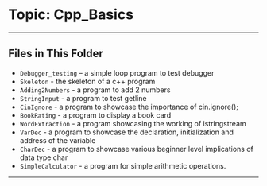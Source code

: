 # Topic: Cpp_Basics

---

## Files in This Folder

- `Debugger_testing` – a simple loop program to test debugger
- `Skeleton` - the skeleton of a c++ program
- `Adding2Numbers` - a program to add 2 numbers
- `StringInput` - a program to test getline
- `CinIgnore` - a program to showcase the importance of cin.ignore();
- `BookRating` - a program to display a book card
- `WordExtraction` - a program showcasing the working of istringstream
- `VarDec` - a program to showcase the declaration, initialization and address of the variable
- `CharDec` - a program to showcase various beginner level implications of data type char
- `SimpleCalculator` - a program for simple arithmetic operations.

---
